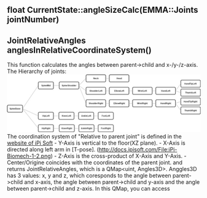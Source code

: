 ## float CurrentState::angleSizeCalc(EMMA::Joints jointNumber)


## JointRelativeAngles anglesInRelativeCoordinateSystem()

This function calculates the angles between parent->child and x-/y-/z-axis.
The Hierarchy of joints:
![](JointHierarchy.jpg)
The coordination system of "Relative to parent joint" is defined in the [website of iPi Soft](http://docs.ipisoft.com/iPi_Biomech_Add-on)
	- Y-Axis is vertical to the floor(XZ plane).
	- X-Axis is directed along left arm in [T-pose]. (http://docs.ipisoft.com/File:iPi-Biomech-1-2.png)
	- Z-Axis is the cross-product of X-Axis and Y-Axis.
	- Center/Origine coincides with the coordinates of the parent joint.
and returns JointRelativeAngles, which is a QMap<uint, Angles3D>. 
Anggles3D has 3 values: x, y and z, which coresponds to the angle between parent->child and x-axis, the angle between parent->child and y-axis and the angle between parent->child and z-axis.
In this QMap, you can access 

